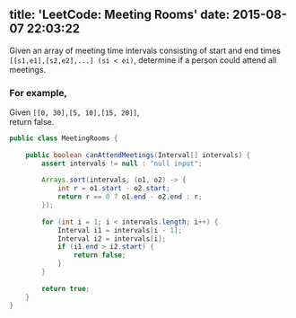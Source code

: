 title: 'LeetCode: Meeting Rooms'
date: 2015-08-07 22:03:22
---
 Given an array of meeting time intervals consisting of start and end times `[[s1,e1],[s2,e2],...] (si < ei)`, determine if a person could attend all meetings.

### For example,
Given `[[0, 30],[5, 10],[15, 20]]`,     
return false.

```java
public class MeetingRooms {
    
    public boolean canAttendMeetings(Interval[] intervals) {
        assert intervals != null : "null input";
        
        Arrays.sort(intervals, (o1, o2) -> {
            int r = o1.start - o2.start;
            return r == 0 ? o1.end - o2.end : r;
        });
        
        for (int i = 1; i < intervals.length; i++) {
            Interval i1 = intervals[i - 1];
            Interval i2 = intervals[i];
            if (i1.end > i2.start) {
                return false;
            }
        }
        
        return true;
    }
}
```

